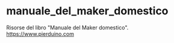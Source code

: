 # manuale_del_maker_domestico
Risorse del libro "Manuale del Maker domestico".<br>
<a href>https://www.pierduino.com</a>
